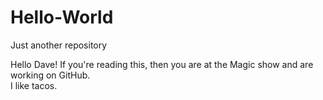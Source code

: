 # Hello-World
Just another repository

Hello Dave!  If you're reading this, then you are at the Magic show and are working on GitHub.  
I like tacos.
